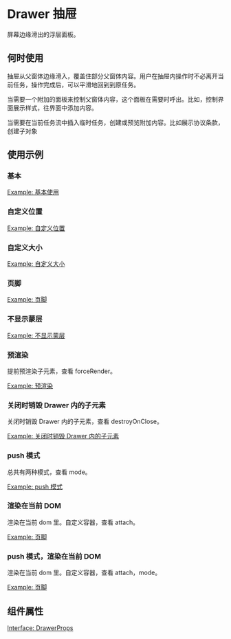 # Drawer 抽屉

屏幕边缘滑出的浮层面板。

## 何时使用

抽屉从父窗体边缘滑入，覆盖住部分父窗体内容。用户在抽屉内操作时不必离开当前任务，操作完成后，可以平滑地回到到原任务。

当需要一个附加的面板来控制父窗体内容，这个面板在需要时呼出。比如，控制界面展示样式，往界面中添加内容。

当需要在当前任务流中插入临时任务，创建或预览附加内容。比如展示协议条款，创建子对象

## 使用示例

### 基本

[Example: 基本使用](./_example/BasicUsageExample.jsx)

### 自定义位置

[Example: 自定义位置](./_example/PlacementUsageExample.jsx)

### 自定义大小

[Example: 自定义大小](./_example/SizeUsageExample.jsx)

### 页脚

[Example: 页脚](./_example/FooterUsageExample.jsx)

### 不显示蒙层

[Example: 不显示蒙层](./_example/NoMaskUsageExample.jsx)

### 预渲染

提前预渲染子元素，查看 forceRender。

[Example: 预渲染](./_example/ForceRenderUsageExample.jsx)

### 关闭时销毁 Drawer 内的子元素

关闭时销毁 Drawer 内的子元素，查看 destroyOnClose。

[Example: 关闭时销毁 Drawer 内的子元素](./_example/DestroyOnCloseUsageExample.jsx)

### push 模式

总共有两种模式，查看 mode。

[Example: push 模式](./_example/ModeUsageExample.jsx)

### 渲染在当前 DOM

渲染在当前 dom 里。自定义容器，查看 attach。

[Example: 页脚](./_example/CurrentDOMUsageExample.jsx)

### push 模式，渲染在当前 DOM

渲染在当前 dom 里。自定义容器，查看 attach，mode。

[Example: 页脚](./_example/CurrentDOMModeUsageExample.jsx)

## 组件属性

[Interface: DrawerProps](Drawer.tsx)

